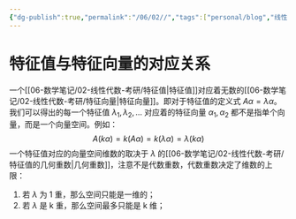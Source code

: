 ```yaml
---
{"dg-publish":true,"permalink":"/06/02//","tags":["personal/blog","线性代数/特征值"]}
---
```


# 特征值与特征向量的对应关系
一个[[06-数学笔记/02-线性代数-考研/特征值\|特征值]]对应着无数的[[06-数学笔记/02-线性代数-考研/特征向量\|特征向量]]。即对于特征值的定义式 $\displaystyle A\alpha=\lambda \alpha$。我们可以得出的每一个特征值 $\displaystyle \lambda_{1},\lambda_{2},\dots$ 对应着的特征向量 $\displaystyle \alpha_{1},\alpha_{2}$ 都不是指单个向量，而是一个向量空间。例如：
$$
A(kα)=k(Aα)=k(λα)=λ(kα)
$$
一个特征值对应的向量空间维数的取决于 $\displaystyle \lambda$ 的[[06-数学笔记/02-线性代数-考研/特征值的几何重数\|几何重数]]，注意不是代数重数，代数重数决定了维数的上限：
 1. 若 $\displaystyle \lambda$ 为 1 重，那么空间只能是一维的；
 2. 若 $\displaystyle \lambda$ 是 k 重，那么空间最多只能是 k 维；


